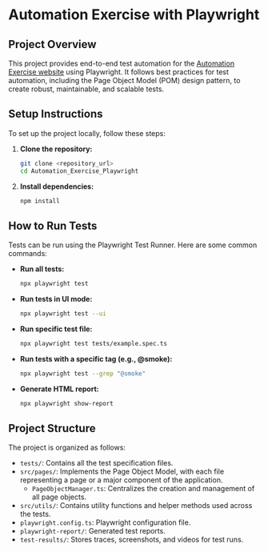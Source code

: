 # Automation Exercise with Playwright

## Project Overview

This project provides end-to-end test automation for the [Automation Exercise website](http://automationexercise.com/) using Playwright. It follows best practices for test automation, including the Page Object Model (POM) design pattern, to create robust, maintainable, and scalable tests.

## Setup Instructions

To set up the project locally, follow these steps:

1.  **Clone the repository:**

    ```bash
    git clone <repository_url>
    cd Automation_Exercise_Playwright
    ```

2.  **Install dependencies:**

    ```bash
    npm install
    ```

## How to Run Tests

Tests can be run using the Playwright Test Runner. Here are some common commands:

- **Run all tests:**

  ```bash
  npx playwright test
  ```

- **Run tests in UI mode:**

  ```bash
  npx playwright test --ui
  ```

- **Run specific test file:**

  ```bash
  npx playwright test tests/example.spec.ts
  ```

- **Run tests with a specific tag (e.g., @smoke):**

  ```bash
  npx playwright test --grep "@smoke"
  ```

- **Generate HTML report:**

  ```bash
  npx playwright show-report
  ```

## Project Structure

The project is organized as follows:

- `tests/`: Contains all the test specification files.
- `src/pages/`: Implements the Page Object Model, with each file representing a page or a major component of the application.
  - `PageObjectManager.ts`: Centralizes the creation and management of all page objects.
- `src/utils/`: Contains utility functions and helper methods used across the tests.
- `playwright.config.ts`: Playwright configuration file.
- `playwright-report/`: Generated test reports.
- `test-results/`: Stores traces, screenshots, and videos for test runs.
